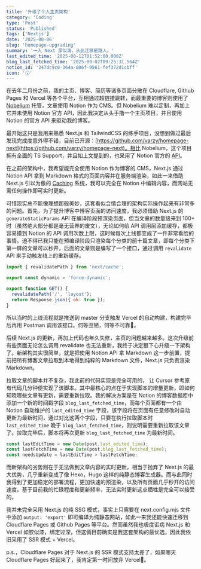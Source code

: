 ```yaml
---
title: '升级了个人主页架构'
category: 'Coding'
type: 'Post'
status: 'Published'
tags: ['Nextjs']
date: '2025-08-06'
slug: 'homepage-upgrading'
summary: '一入 Next 深似海，从此迁移是路人。'
last_edited_time: '2025-08-12T01:52:00.000Z'
blog_last_fetched_time: '2025-09-02T09:25:31.564Z'
notion_id: '247dc9c0-364a-806f-9561-fef372d1cbff'
icon: '🕠'
---
```


在去年二月份之前，我的主页、博客、简历等诸多页面分散在 Cloudflare, Github Pages 和 Vercel 等各个平台，互相通过超链接跳转，而最重要的博客则使用了 [Nobelium](https://github.com/craigary/nobelium) 托管，文章使用 Notion 作为 CMS。但 Nobelium 难以定制，再加上它并未使用 Notion 官方 API，因此我决定从头手撸一个主页项目，并且使用 Notion 的官方 API 来驱动我的博客。

最开始这只是我用来熟悉 Next.js 和 TailwindCSS 的练手项目，没想到做过最后发现完成度意外得不错，目前已开源：[https://github.com/varzy/homepage-next](https://github.com/varzy/homepage-next)。相比 Nobelium，这个项目拥有全面的 TS Support，并且如上文提到的，也采用了 Notion 官方的 [API](https://developers.notion.com/)。

在之前的架构中，我希望能完全使用 Notion 作为博客的 CMS，Next.js 通过 Notion API 拿到 Markdown 格式的页面内容并在服务端渲染，如此一来借助 Next.js 引以为傲的 [Caching](https://nextjs.org/docs/app/guides/caching) 系统，我可以完全在 Notion 中编辑内容，而网站无需任何操作即可实时更新。

可惜现实总不能像理想那般美妙，这套看似合情合理的架构实际操作起来有非常多的问题。首先，为了提升博客中博客页面的访问速度，我必须借助 Next.js 的 `generateStaticParams` API 在编译阶段预渲染页面，但当文章的数量级来到 100+ 时（虽然绝大部分都是毫无营养的废文），无论如何给 API 调用层添加缓存，都极容易摸到 Notion 的 API 调用次数上限，这时候每次上线都变成了一件非常看脸的事情。迫不得已我只能在预编译阶段只渲染每个分类的前十篇文章，即每个分类下第一屏的文章可以秒开，后面的文章则是编写了一个接口，通过调用 `revalidate` API 来手动触发线上的重新缓存。

```javascript
import { revalidatePath } from 'next/cache';

export const dynamic = 'force-dynamic';

export function GET() {
  revalidatePath('/', 'layout');
  return Response.json({ ok: true });
}
```

所以当时的上线流程就是推送到 master 分支触发 Vercel 的自动构建，构建完毕后再用 Postman 调用该接口。何等丑陋，何等不可靠🤦。

后续 Next.js 的更新，再加上代码也年久失修，主页的问题越来越多。这次升级前有些页面无论怎么调用 revalidate 也无法重新，我终于决定狠下心升级一下架构了。新架构其实很简单，就是把使用 Notion API 拿 Markdown 这一步前置，提前把所有博客文章拉取到本地得到纯粹的 Markdown 文件，Next.js 只负责渲染 Markdown。

拉取文章的脚本并不复杂，我此前的代码实现是完全可用的， 让 Cursor 参考原有代码几分钟便实现了该脚本。其中最核心的点在于实现脚本的增量更新，即如何知晓哪些文章有更新，需要重新拉取。我的解决方案是在 Notion 的博客数据库中添加一个新的时间戳字段 `blog_last_fetched_time`，而每个页面都有一个由 Notion 自动维护的 `last_edited_time` 字段，该字段将在页面有任意修改时自动更新为最新时间，通过对比这两个字段，只要在执行拉取脚本时 `last_edited_time` 晚于 `blog_last_fetched_time`，则说明需要重新拉取该文章了。拉取完毕后，脚本将再次更新 `blog_last_fetched_time` 为最新时间。

```javascript
const lastEditTime = new Date(post.last_edited_time);
const lastFetchTime = new Date(post.blog_last_fetched_time);
const needsUpdate = lastEditTime > lastFetchTime;
```

而新架构的劣势则在于无法做到文章内容的实时更新，相当于抛弃了 Next.js 的最大优势，几乎重新变成了像 Hexo，Hugo 这样的纯静态博客生成器。而与此同时我得到了更加稳定的部署流程，更加快速的预渲染，以及所有页面几乎秒开的访问速度。基于目前我的忙碌程度和更新频率，无法实时更新这点牺牲是完全可以接受的。

我并未完全采用 Next.js 的纯 SSG 模式，事实上只需要在 next.config.mjs 文件中添加 `output: 'export'` 即可编译为纯静态网站，如此一来我还能快速迁移到 Cloudflare Pages 或 Github Pages 等平台。然而虽然我也极度诟病 Next.js 和 Vercel 如胶似漆，绑定过深，但这俩目前确实是我这套架构的最优选，因此我依旧采用了 SSR 模式 + Vercel。

p.s.，Cloudflare Pages 对于 Next.js 的 SSR 模式支持太差了，如果哪天 Cloudflare Pages 好起来了，我肯定第一时间放弃 Vercel🙈。
